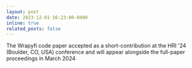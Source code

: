 ```yaml
---
layout: post
date: 2023-12-01 16:23:00-0400
inline: true
related_posts: false
---
```


The Wrapyfi code paper accepted as a short-contribution at the HRI '24 (Boulder, CO, USA) conference and will appear alongside the full-paper proceedings in March 2024
